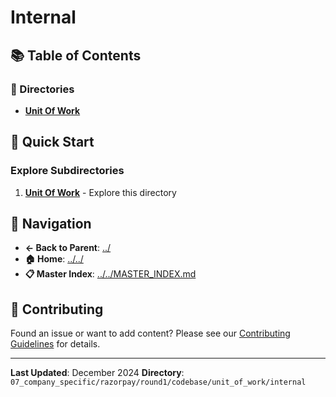 # Internal

## 📚 Table of Contents

### 📁 Directories

- **[Unit Of Work](unit_of_work/)**

## 🚀 Quick Start

### Explore Subdirectories
1. **[Unit Of Work](unit_of_work/)** - Explore this directory

## 🔗 Navigation

- **← Back to Parent**: [../](../)
- **🏠 Home**: [../../](../..)
- **📋 Master Index**: [../../MASTER_INDEX.md](../../../../../../..MASTER_INDEX.md)

## 🤝 Contributing

Found an issue or want to add content? Please see our [Contributing Guidelines](../../../../../../CONTRIBUTING.md) for details.

---

**Last Updated**: December 2024
**Directory**: `07_company_specific/razorpay/round1/codebase/unit_of_work/internal`
